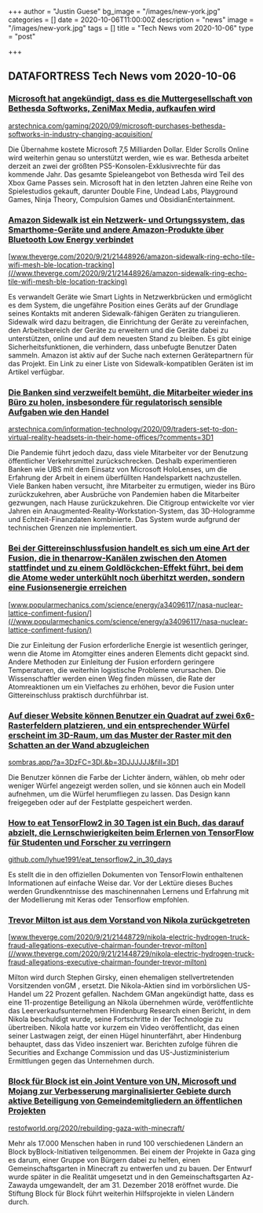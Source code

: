 +++
author = "Justin Guese"
bg_image = "/images/new-york.jpg"
categories = []
date = 2020-10-06T11:00:00Z
description = "news"
image = "/images/new-york.jpg"
tags = []
title = "Tech News vom 2020-10-06"
type = "post"

+++

        
## DATAFORTRESS Tech News vom 2020-10-06


### [Microsoft hat angekündigt, dass es die Muttergesellschaft von Bethesda Softworks, ZeniMax Media, aufkaufen wird](//arstechnica.com/gaming/2020/09/microsoft-purchases-bethesda-softworks-in-industry-changing-acquisition/)


[arstechnica.com/gaming/2020/09/microsoft-purchases-bethesda-softworks-in-industry-changing-acquisition/](//arstechnica.com/gaming/2020/09/microsoft-purchases-bethesda-softworks-in-industry-changing-acquisition/)


Die Übernahme kostete Microsoft 7,5 Milliarden Dollar. Elder Scrolls Online wird weiterhin genau so unterstützt werden, wie es war. Bethesda arbeitet derzeit an zwei der größten PS5-Konsolen-Exklusivrechte für das kommende Jahr. Das gesamte Spieleangebot von Bethesda wird Teil des Xbox Game Passes sein. Microsoft hat in den letzten Jahren eine Reihe von Spielestudios gekauft, darunter Double Fine, Undead Labs, Playground Games, Ninja Theory, Compulsion Games und ObsidianEntertainment.


### [Amazon Sidewalk ist ein Netzwerk- und Ortungssystem, das Smarthome-Geräte und andere Amazon-Produkte über Bluetooth Low Energy verbindet](//www.theverge.com/2020/9/21/21448926/amazon-sidewalk-ring-echo-tile-wifi-mesh-ble-location-tracking)


[www.theverge.com/2020/9/21/21448926/amazon-sidewalk-ring-echo-tile-wifi-mesh-ble-location-tracking](//www.theverge.com/2020/9/21/21448926/amazon-sidewalk-ring-echo-tile-wifi-mesh-ble-location-tracking)


Es verwandelt Geräte wie Smart Lights in Netzwerkbrücken und ermöglicht es dem System, die ungefähre Position eines Geräts auf der Grundlage seines Kontakts mit anderen Sidewalk-fähigen Geräten zu triangulieren. Sidewalk wird dazu beitragen, die Einrichtung der Geräte zu vereinfachen, den Arbeitsbereich der Geräte zu erweitern und die Geräte dabei zu unterstützen, online und auf dem neuesten Stand zu bleiben. Es gibt einige Sicherheitsfunktionen, die verhindern, dass unbefugte Benutzer Daten sammeln. Amazon ist aktiv auf der Suche nach externen Gerätepartnern für das Projekt. Ein Link zu einer Liste von Sidewalk-kompatiblen Geräten ist im Artikel verfügbar.


### [Die Banken sind verzweifelt bemüht, die Mitarbeiter wieder ins Büro zu holen, insbesondere für regulatorisch sensible Aufgaben wie den Handel](//arstechnica.com/information-technology/2020/09/traders-set-to-don-virtual-reality-headsets-in-their-home-offices/?comments=3D1)


[arstechnica.com/information-technology/2020/09/traders-set-to-don-virtual-reality-headsets-in-their-home-offices/?comments=3D1](//arstechnica.com/information-technology/2020/09/traders-set-to-don-virtual-reality-headsets-in-their-home-offices/?comments=3D1)


Die Pandemie führt jedoch dazu, dass viele Mitarbeiter vor der Benutzung öffentlicher Verkehrsmittel zurückschrecken. Deshalb experimentieren Banken wie UBS mit dem Einsatz von Microsoft HoloLenses, um die Erfahrung der Arbeit in einem überfüllten Handelsparkett nachzustellen. Viele Banken haben versucht, ihre Mitarbeiter zu ermutigen, wieder ins Büro zurückzukehren, aber Ausbrüche von Pandemien haben die Mitarbeiter gezwungen, nach Hause zurückzukehren. Die Citigroup entwickelte vor vier Jahren ein Anaugmented-Reality-Workstation-System, das 3D-Hologramme und Echtzeit-Finanzdaten kombinierte. Das System wurde aufgrund der technischen Grenzen nie implementiert.


### [Bei der Gittereinschlussfusion handelt es sich um eine Art der Fusion, die in thenarrow-Kanälen zwischen den Atomen stattfindet und zu einem Goldlöckchen-Effekt führt, bei dem die Atome weder unterkühlt noch überhitzt werden, sondern eine Fusionsenergie erreichen](//www.popularmechanics.com/science/energy/a34096117/nasa-nuclear-lattice-confiment-fusion/)


[www.popularmechanics.com/science/energy/a34096117/nasa-nuclear-lattice-confiment-fusion/](//www.popularmechanics.com/science/energy/a34096117/nasa-nuclear-lattice-confiment-fusion/)


Die zur Einleitung der Fusion erforderliche Energie ist wesentlich geringer, wenn die Atome im Atomgitter eines anderen Elements dicht gepackt sind. Andere Methoden zur Einleitung der Fusion erfordern geringere Temperaturen, die weiterhin logistische Probleme verursachen. Die Wissenschaftler werden einen Weg finden müssen, die Rate der Atomreaktionen um ein Vielfaches zu erhöhen, bevor die Fusion unter Gittereinschluss praktisch durchführbar ist.


### [Auf dieser Website können Benutzer ein Quadrat auf zwei 6x6-Rasterfeldern platzieren, und ein entsprechender Würfel erscheint im 3D-Raum, um das Muster der Raster mit den Schatten an der Wand abzugleichen](//sombras.app/?a=3DzFC=3Dl.&b=3DJJJJJJ&fill=3D1)


[sombras.app/?a=3DzFC=3Dl.&b=3DJJJJJJ&fill=3D1](//sombras.app/?a=3DzFC=3Dl.&b=3DJJJJJJ&fill=3D1)


Die Benutzer können die Farbe der Lichter ändern, wählen, ob mehr oder weniger Würfel angezeigt werden sollen, und sie können auch ein Modell aufnehmen, um die Würfel herumfliegen zu lassen. Das Design kann freigegeben oder auf der Festplatte gespeichert werden.


### [How to eat TensorFlow2 in 30 Tagen ist ein Buch, das darauf abzielt, die Lernschwierigkeiten beim Erlernen von TensorFlow für Studenten und Forscher zu verringern](//github.com/lyhue1991/eat_tensorflow2_in_30_days)


[github.com/lyhue1991/eat_tensorflow2_in_30_days](//github.com/lyhue1991/eat_tensorflow2_in_30_days)


Es stellt die in den offiziellen Dokumenten von TensorFlowin enthaltenen Informationen auf einfache Weise dar. Vor der Lektüre dieses Buches werden Grundkenntnisse des maschinennahen Lernens und Erfahrung mit der Modellierung mit Keras oder Tensorflow empfohlen.


### [Trevor Milton ist aus dem Vorstand von Nikola zurückgetreten](//www.theverge.com/2020/9/21/21448729/nikola-electric-hydrogen-truck-fraud-allegations-executive-chairman-founder-trevor-milton)


[www.theverge.com/2020/9/21/21448729/nikola-electric-hydrogen-truck-fraud-allegations-executive-chairman-founder-trevor-milton](//www.theverge.com/2020/9/21/21448729/nikola-electric-hydrogen-truck-fraud-allegations-executive-chairman-founder-trevor-milton)


Milton wird durch Stephen Girsky, einen ehemaligen stellvertretenden Vorsitzenden vonGM , ersetzt. Die Nikola-Aktien sind im vorbörslichen US-Handel um 22 Prozent gefallen. Nachdem GMan angekündigt hatte, dass es eine 11-prozentige Beteiligung an Nikola übernehmen würde, veröffentlichte das Leerverkaufsunternehmen Hindenburg Research einen Bericht, in dem Nikola beschuldigt wurde, seine Fortschritte in der Technologie zu übertreiben. Nikola hatte vor kurzem ein Video veröffentlicht, das einen seiner Lastwagen zeigt, der einen Hügel hinunterfährt, aber Hindenburg behauptet, dass das Video inszeniert war. Berichten zufolge führen die Securities and Exchange Commission und das US-Justizministerium Ermittlungen gegen das Unternehmen durch.


### [Block für Block ist ein Joint Venture von UN, Microsoft und Mojang zur Verbesserung marginalisierter Gebiete durch aktive Beteiligung von Gemeindemitgliedern an öffentlichen Projekten](//restofworld.org/2020/rebuilding-gaza-with-minecraft/)


[restofworld.org/2020/rebuilding-gaza-with-minecraft/](//restofworld.org/2020/rebuilding-gaza-with-minecraft/)


Mehr als 17.000 Menschen haben in rund 100 verschiedenen Ländern an Block byBlock-Initiativen teilgenommen. Bei einem der Projekte in Gaza ging es darum, einer Gruppe von Bürgern dabei zu helfen, einen Gemeinschaftsgarten in Minecraft zu entwerfen und zu bauen. Der Entwurf wurde später in die Realität umgesetzt und in den Gemeinschaftsgarten Az-Zawayda umgewandelt, der am 31. Dezember 2018 eröffnet wurde. Die Stiftung Block für Block führt weiterhin Hilfsprojekte in vielen Ländern durch.
